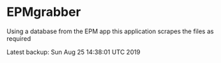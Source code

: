 # EPMgrabber
Using a database from the EPM app this application scrapes the files as required


Latest backup: Sun Aug 25 14:38:01 UTC 2019
